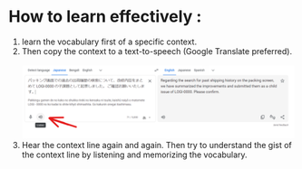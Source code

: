<h1>How to learn effectively :</h1> <ol> <li>learn the vocabulary first of a specific context.</li> 
<li>Then copy the context to a text-to-speech (Google Translate preferred).</li> 
  <br>
<img src = "images/image.png">
  <br>
<li>Hear the context line again and again. Then try to understand the gist of the context line by listening and memorizing the vocabulary.</li> </ol> 
